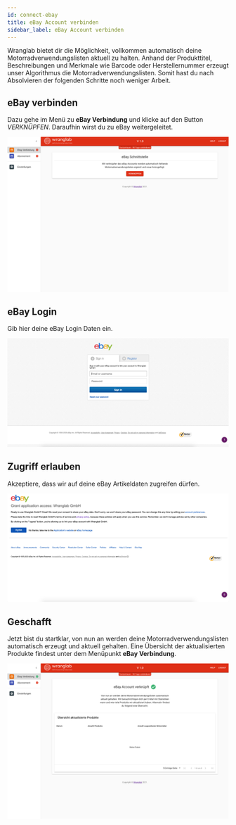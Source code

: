```yaml
---
id: connect-ebay
title: eBay Account verbinden
sidebar_label: eBay Account verbinden
---
```


Wranglab bietet dir die Möglichkeit, vollkommen automatisch deine Motorradverwendungslisten aktuell zu halten. 
Anhand der Produkttitel, Beschreibungen und Merkmale wie Barcode oder Herstellernummer erzeugt unser Algorithmus 
die Motorradverwendungslisten. Somit hast du nach Absolvieren der folgenden Schritte noch weniger Arbeit.

## eBay verbinden
Dazu gehe im Menü zu **eBay Verbindung** und klicke auf den Button *VERKN&Uuml;PFEN*. 
Daraufhin wirst du zu eBay weitergeleitet. 

![home-ebay-integration](../static/assets/home-ebay-integration.png)

## eBay Login
Gib hier deine eBay Login Daten ein.

![ebay-login](../static/assets/ebay-login.png)

## Zugriff erlauben
Akzeptiere, dass wir auf deine eBay Artikeldaten zugreifen dürfen.

![ebay-agree-access](../static/assets/ebay-agree-access.png)

## Geschafft
Jetzt bist du startklar, von nun an werden deine Motorradverwendungslisten automatisch erzeugt und aktuell gehalten. 
Eine &Uuml;bersicht der aktualisierten Produkte findest unter dem Men&uuml;punkt **eBay Verbindung**.

![ebay-agree-access](../static/assets/ebay-access-aktiv.png)
